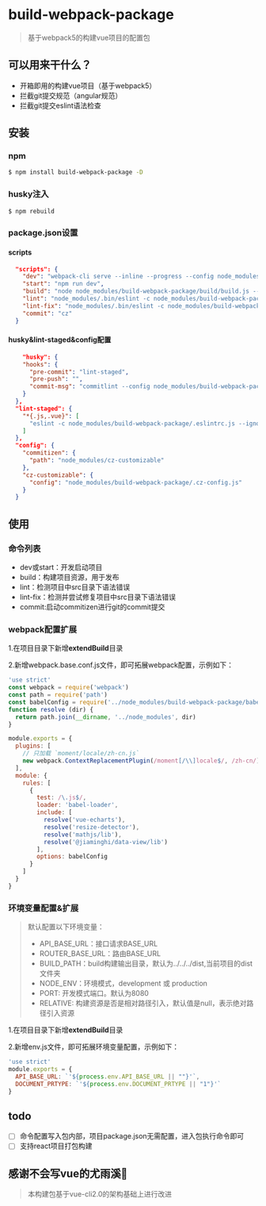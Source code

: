 # build-webpack-package

> 基于webpack5的构建vue项目的配置包

## 可以用来干什么？

- 开箱即用的构建vue项目（基于webpack5）
- 拦截git提交规范（angular规范）
- 拦截git提交eslint语法检查

## 安装

### npm

```sh
$ npm install build-webpack-package -D
```

### husky注入

``` sh
$ npm rebuild
```

### package.json设置

#### scripts

``` json
  "scripts": {
    "dev": "webpack-cli serve --inline --progress --config node_modules/build-webpack-package/build/webpack.dev.conf.js",
    "start": "npm run dev",
    "build": "node node_modules/build-webpack-package/build/build.js --profile --json",
    "lint": "node_modules/.bin/eslint -c node_modules/build-webpack-package/.eslintrc.js --ignore-path node_modules/build-webpack-package/.eslintignore --ext .js,.vue src",
    "lint-fix": "node_modules/.bin/eslint -c node_modules/build-webpack-package/.eslintrc.js --ignore-path node_modules/build-webpack-package/.eslintignore --ext .js,.vue src --fix",
    "commit": "cz"
  }
```

#### husky&lint-staged&config配置

``` json
	"husky": {
    "hooks": {
      "pre-commit": "lint-staged",
      "pre-push": "",
      "commit-msg": "commitlint --config node_modules/build-webpack-package/commitlint.config.js -E HUSKY_GIT_PARAMS"
    }
  },
  "lint-staged": {
    "*{.js,.vue}": [
      "eslint -c node_modules/build-webpack-package/.eslintrc.js --ignore-path node_modules/build-webpack-package/.eslintignore --ext .js,.vue"
    ]
  },
  "config": {
    "commitizen": {
      "path": "node_modules/cz-customizable"
    },
    "cz-customizable": {
      "config": "node_modules/build-webpack-package/.cz-config.js"
    }
  }
```

## 使用

### 命令列表

- dev或start：开发启动项目
- build：构建项目资源，用于发布
- lint：检测项目中src目录下语法错误
- lint-fix：检测并尝试修复项目中src目录下语法错误
- commit:启动commitizen进行git的commit提交

### webpack配置扩展

1.在项目目录下新增**extendBuild**目录

2.新增webpack.base.conf.js文件，即可拓展webpack配置，示例如下：

``` javascript
'use strict'
const webpack = require('webpack')
const path = require('path')
const babelConfig = require('../node_modules/build-webpack-package/babel.config')
function resolve (dir) {
  return path.join(__dirname, '../node_modules', dir)
}

module.exports = {
  plugins: [
    // 只加载 `moment/locale/zh-cn.js`
    new webpack.ContextReplacementPlugin(/moment[/\\]locale$/, /zh-cn/)
  ],
  module: {
    rules: [
      {
        test: /\.js$/,
        loader: 'babel-loader',
        include: [
          resolve('vue-echarts'),
          resolve('resize-detector'),
          resolve('mathjs/lib'),
          resolve('@jiaminghi/data-view/lib')
        ],
        options: babelConfig
      }
    ]
  }
}
```

### 环境变量配置&扩展

> 默认配置以下环境变量：
>
> - API_BASE_URL：接口请求BASE_URL
> - ROUTER_BASE_URL：路由BASE_URL
> - BUILD_PATH：build构建输出目录，默认为../../../dist,当前项目的dist文件夹
> - NODE_ENV：环境模式，development 或 production
> - PORT: 开发模式端口。默认为8080
> - RELATIVE: 构建资源是否是相对路径引入，默认值是null，表示绝对路径引入资源

1.在项目目录下新增**extendBuild**目录

2.新增env.js文件，即可拓展环境变量配置，示例如下：

``` javascript
'use strict'
module.exports = {
  API_BASE_URL: `'${process.env.API_BASE_URL || ""}'`,
  DOCUMENT_PRTYPE: `'${process.env.DOCUMENT_PRTYPE || "1"}'`
}
```

## todo

- [ ] 命令配置写入包内部，项目package.json无需配置，进入包执行命令即可
- [ ] 支持react项目打包构建

## 感谢不会写vue的尤雨溪🙏

> 本构建包基于vue-cli2.0的架构基础上进行改进